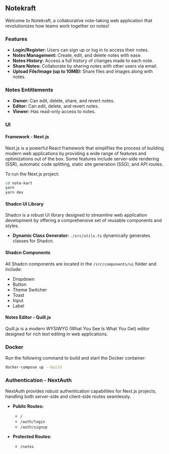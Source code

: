 ## Notekraft

Welcome to Notekraft, a collaborative note-taking web application that revolutionizes how teams work together on notes!

### Features

- **Login/Register:** Users can sign up or log in to access their notes.
- **Notes Management:** Create, edit, and delete notes with ease.
- **Notes History:** Access a full history of changes made to each note.
- **Share Notes:** Collaborate by sharing notes with other users via email.
- **Upload File/Image (up to 10MB):** Share files and images along with notes.

### Notes Entitlements

- **Owner:** Can edit, delete, share, and revert notes.
- **Editor:** Can edit, delete, and revert notes.
- **Viewer:** Has read-only access to notes.

### UI

#### Framework - Next.js

Next.js is a powerful React framework that simplifies the process of building modern web applications by providing a wide range of features and optimizations out of the box. Some features include server-side rendering (SSR), automatic code splitting, static site generation (SSG), and API routes.

To run the Next.js project:

```bash
cd note-kart
yarn
yarn dev
```

#### Shadcn UI Library

Shadcn is a robust UI library designed to streamline web application development by offering a comprehensive set of reusable components and styles.

- **Dynamic Class Generator:** `./src/utils.ts` dynamically generates classes for Shadcn.

#### Shadcn Components

All Shadcn components are located in the `/src/components/ui` folder and include:

- Dropdown
- Button
- Theme Switcher
- Toast
- Input
- Label

#### Notes Editor - Quill.js

Quill.js is a modern WYSIWYG (What You See Is What You Get) editor designed for rich text editing in web applications.

### Docker

Run the following command to build and start the Docker container:

```bash
docker-compose up --build
```

### Authentication - NextAuth

NextAuth provides robust authentication capabilities for Next.js projects, handling both server-side and client-side routes seamlessly.

- **Public Routes:**

  - `/`
  - `/auth/login`
  - `/auth/signup`

- **Protected Routes:**
  - `/notes`
